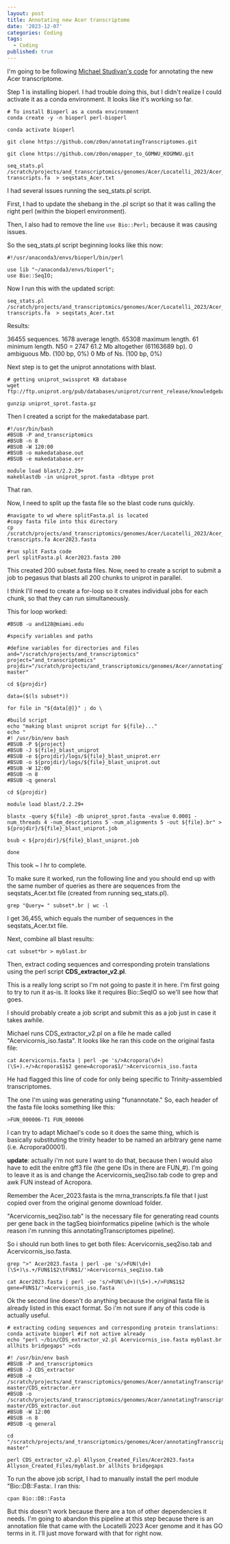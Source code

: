 ```yaml
---
layout: post
title: Annotating new Acer transcriptome
date: '2023-12-07'
categories: Coding
tags:
  - Coding
published: true
---
```


I'm going to be following [Michael Studivan's code](https://github.com/mstudiva/Acropora-cervicornis-annotated-transcriptome/blob/main/tagSeq_TranscriptomeAnnotation_README.txt) for annotating the new Acer transcriptome. 

Step 1 is installing bioperl. I had trouble doing this, but I didn't realize I could activate it as a conda environment. It looks like it's working so far.

```{bash}
# To install Bioperl as a conda environment
conda create -y -n bioperl perl-bioperl

conda activate bioperl

git clone https://github.com/z0on/annotatingTranscriptomes.git

git clone https://github.com/z0on/emapper_to_GOMWU_KOGMWU.git

seq_stats.pl /scratch/projects/and_transcriptomics/genomes/Acer/Locatelli_2023/Acer_Genome/Acropora_cervicornis.mrna-transcripts.fa  > seqstats_Acer.txt

```

I had several issues running the seq_stats.pl script.

First, I had to update the shebang in the .pl script so that it was calling the right perl (within the bioperl environment).

Then, I also had to remove the line `use Bio::Perl;` because it was causing issues.

So the seq_stats.pl script beginning looks like this now:

```{perl}
#!/usr/anaconda3/envs/bioperl/bin/perl

use lib "~/anaconda3/envs/bioperl";
use Bio::SeqIO;
```

Now I run this with the updated script:

```{bash}
seq_stats.pl /scratch/projects/and_transcriptomics/genomes/Acer/Locatelli_2023/Acer_Genome/Acropora_cervicornis.mrna-transcripts.fa  > seqstats_Acer.txt
```
Results: 

36455 sequences.
1678 average length.
65308 maximum length.
61 minimum length.
N50 = 2747
61.2 Mb altogether (61163689 bp).
0 ambiguous Mb. (100 bp, 0%)
0 Mb of Ns. (100 bp, 0%)


Next step is to get the uniprot annotations with blast.

```{bash}
# getting uniprot_swissprot KB database
wget ftp://ftp.uniprot.org/pub/databases/uniprot/current_release/knowledgebase/complete/uniprot_sprot.fasta.gz

gunzip uniprot_sprot.fasta.gz
```

Then I created a script for the makedatabase part.

```{bash}
#!/usr/bin/bash
#BSUB -P and_transcriptomics
#BSUB -n 8
#BSUB -W 120:00
#BSUB -o makedatabase.out
#BSUB -e makedatabase.err

module load blast/2.2.29+
makeblastdb -in uniprot_sprot.fasta -dbtype prot
```


That ran. 

Now, I need to split up the fasta file so the blast code runs quickly.

```{bash}
#navigate to wd where splitFasta.pl is located 
#copy fasta file into this directory
cp /scratch/projects/and_transcriptomics/genomes/Acer/Locatelli_2023/Acer_Genome/Acropora_cervicornis.mrna-transcripts.fa Acer2023.fasta

#run split Fasta code
perl splitFasta.pl Acer2023.fasta 200
```

This created 200 subset.fasta files. Now, need to create a script to submit a job to pegasus that blasts all 200 chunks to uniprot in parallel.

I think I'll need to create a for-loop so it creates individual jobs for each chunk, so that they can run simultaneously. 

This for loop worked: 

```{bash}
#BSUB -u and128@miami.edu

#specify variables and paths

#define variables for directories and files
and="/scratch/projects/and_transcriptomics"
project="and_transcriptomics"
projdir="/scratch/projects/and_transcriptomics/genomes/Acer/annotatingTranscriptomes-master"

cd ${projdir}

data=($(ls subset*))

for file in "${data[@]}" ; do \

#build script
echo "making blast uniprot script for ${file}..."
echo "
#! /usr/bin/env bash
#BSUB -P ${project}
#BSUB -J ${file}_blast_uniprot
#BSUB -e ${projdir}/logs/${file}_blast_uniprot.err
#BSUB -o ${projdir}/logs/${file}_blast_uniprot.out
#BSUB -W 12:00
#BSUB -n 8
#BSUB -q general

cd ${projdir}

module load blast/2.2.29+

blastx -query ${file} -db uniprot_sprot.fasta -evalue 0.0001 -num_threads 4 -num_descriptions 5 -num_alignments 5 -out ${file}.br" > ${projdir}/${file}_blast_uniprot.job

bsub < ${projdir}/${file}_blast_uniprot.job

done
```

This took ~ l hr to complete.

To make sure it worked, run the following line and you should end up with the same number of queries as there are sequences from the seqstats_Acer.txt file (created from running seq_stats.pl). 

```{bash}
grep "Query= " subset*.br | wc -l
```

I get 36,455, which equals the number of sequences in the seqstats_Acer.txt file.


Next, combine all blast results:

```{bash}
cat subset*br > myblast.br
```

Then, extract coding sequences and corresponding protein translations using the perl script **CDS_extractor_v2.pl**. 

This is a really long script so I'm not going to paste it in here. I'm first going to try to run it as-is. It looks like it requires Bio::SeqIO so we'll see how that goes.

I should probably create a job script and submit this as a job just in case it takes awhile.

Michael runs CDS_extractor_v2.pl on a file he made called "Acervicornis_iso.fasta". It looks like he ran this code on the original fasta file:

```{bash}
cat Acervicornis.fasta | perl -pe 's/>Acropora(\d+)(\S+).+/>Acropora$1$2 gene=Acropora$1/'>Acervicornis_iso.fasta
```

He had flagged this line of code for only being specific to Trinity-assembled transcriptomes.

The one I'm using was generating using "funannotate." So, each header of the fasta file looks something like this:

```{bash}
>FUN_000006-T1 FUN_000006
```

I can try to adapt Michael's code so it does the same thing, which is basically substituting the trinity header to be named an arbitrary gene name (i.e. Acropora00001). 

**update**: actually i'm not sure I want to do that, because then I would also have to edit the enitre gff3 file (the gene IDs in there are FUN_#). I'm going to leave it as is and change the Acervicornis_seq2iso.tab code to grep and awk FUN instead of Acropora.

Remember the Acer_2023.fasta is the mrna_transcripts.fa file that I just copied over from the original genome download folder.

"Acervicornis_seq2iso.tab"  is the necessary file for generating read counts per gene back in the tagSeq bioinformatics pipeline (which is the whole reason i'm running this annotatingTranscriptomes pipeline).

So i should run both lines to get both files: Acervicornis_seq2iso.tab and Acervicornis_iso.fasta.

```{bash}
grep ">" Acer2023.fasta | perl -pe 's/>FUN(\d+)(\S+)\s.+/FUN$1$2\tFUN$1/'>Acervicornis_seq2iso.tab

cat Acer2023.fasta | perl -pe 's/>FUN(\d+)(\S+).+/>FUN$1$2 gene=FUN$1/'>Acervicornis_iso.fasta
```

Ok the second line doesn't do anything because the original fasta file is already listed in this exact format. So i'm not sure if any of this code is actually useful.


```{bash}
# extracting coding sequences and corresponding protein translations:
conda activate bioperl #if not active already
echo "perl ~/bin/CDS_extractor_v2.pl Acervicornis_iso.fasta myblast.br allhits bridgegaps" >cds

#! /usr/bin/env bash
#BSUB -P and_transcriptomics
#BSUB -J CDS_extractor
#BSUB -e /scratch/projects/and_transcriptomics/genomes/Acer/annotatingTranscriptomes-master/CDS_extractor.err
#BSUB -o /scratch/projects/and_transcriptomics/genomes/Acer/annotatingTranscriptomes-master/CDS_extractor.out
#BSUB -W 12:00
#BSUB -n 8
#BSUB -q general

cd "/scratch/projects/and_transcriptomics/genomes/Acer/annotatingTranscriptomes-master"

perl CDS_extractor_v2.pl Allyson_Created_Files/Acer2023.fasta Allyson_Created_Files/myblast.br allhits bridgegaps

```

To run the above job script, I had to manually install the perl module "Bio::DB::Fasta:. I ran this:

```{bash}
cpan Bio::DB::Fasta
```
But this doesn't work because there are a ton of other dependencies it needs. I'm going to abandon this pipeline at this step because there is an annotation file that came with the Locatelli 2023 Acer genome and it has GO terms in it. I'll just move forward with that for right now.

